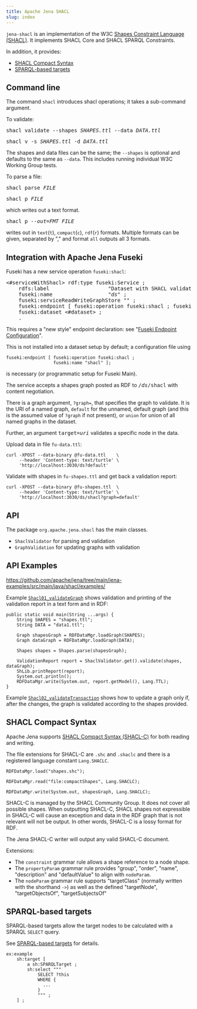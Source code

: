 ```yaml
---
title: Apache Jena SHACL
slug: index
---
```


`jena-shacl` is an implementation of the 
W3C [Shapes Constraint Language (SHACL)](https://www.w3.org/TR/shacl/).
It implements SHACL Core and SHACL SPARQL Constraints.

In addition, it provides:
* [SHACL Compact Syntax](#shacl-compact-syntax)
* [SPARQL-based targets](#sparql-based-targets)

## Command line

The command `shacl` introduces shacl operations; it takes a sub-command
argument.

To validate:

<pre>shacl validate --shapes <i>SHAPES.ttl</i> --data <i>DATA.ttl</i></pre>
<pre>shacl v -s <i>SHAPES.ttl</i> -d <i>DATA.ttl</i></pre>

The shapes and data files can be the same; the `--shapes` is optional and
defaults to the same as `--data`.  This includes running individual W3C Working
Group tests.

To parse a file:

<pre>shacl parse <i>FILE</i></pre>
<pre>shacl p <i>FILE</i></pre>

which writes out a text format.

<pre>shacl p <i>--out=FMT</i> <i>FILE</i></pre>

writes out in `text`(`t`), `compact`(`c`), `rdf`(`r`) formats. Multiple formats can be given,
separated by "," and format `all` outputs all 3 formats.

## Integration with Apache Jena Fuseki

Fuseki has a new service operation `fuseki:shacl`:

<pre>
&lt;#serviceWithShacl&gt; rdf:type fuseki:Service ;
    rdfs:label                   "Dataset with SHACL validation" ;
    fuseki:name                  "<i>ds</i>" ;
    fuseki:serviceReadWriteGraphStore "" ;
    fuseki:endpoint [ fuseki:operation fuseki:shacl ; fuseki:name "shacl" ] ;
    fuseki:dataset &lt;#dataset&gt; ;
    .
</pre>

This requires a "new style" endpoint declaration:  see
"[Fuseki Endpoint Configuration](/documentation/fuseki2/fuseki-config-endpoint.html)".

This is not installed into a dataset setup by default; a configuration file using
```
fuseki:endpoint [ fuseki:operation fuseki:shacl ;
                  fuseki:name "shacl" ];
```
is necessary (or programmatic setup for Fuseki Main).

The service accepts a shapes graph posted as RDF to <tt>/<i>ds</i>/shacl</tt> with
content negotiation.

There is a graph argument, `?graph=`, that specifies the graph to validate. It
is the URI of a named graph, `default` for the unnamed, default graph (and
this is the assumed value of `?graph` if not present), or `union` for union of
all named graphs in the dataset.

Further, an argument <tt>target=<i>uri</i></tt> validates a specific node in the data.

Upload data in file `fu-data.ttl`:

    curl -XPOST --data-binary @fu-data.ttl    \  
         --header 'Content-type: text/turtle' \  
         'http://localhost:3030/ds?default'

Validate with shapes in `fu-shapes.ttl` and get back a validation report:

    curl -XPOST --data-binary @fu-shapes.ttl  \  
         --header 'Content-type: text/turtle' \  
         'http://localhost:3030/ds/shacl?graph=default'

## API

The package `org.apache.jena.shacl` has the main classes.

* `ShaclValidator` for parsing and validation
* `GraphValidation` for updating graphs with validation

## API Examples

https://github.com/apache/jena/tree/main/jena-examples/src/main/java/shacl/examples/

Example
[`Shacl01_validateGraph`](
https://github.com/apache/jena/tree/main/jena-shacl/src/main/java/org/apache/jena/shacl/examples/Shacl01_validateGraph.java)
shows validation and printing of the validation report in a text form and in RDF:

    public static void main(String ...args) {
        String SHAPES = "shapes.ttl";
        String DATA = "data1.ttl";

        Graph shapesGraph = RDFDataMgr.loadGraph(SHAPES);
        Graph dataGraph = RDFDataMgr.loadGraph(DATA);

        Shapes shapes = Shapes.parse(shapesGraph);

        ValidationReport report = ShaclValidator.get().validate(shapes, dataGraph);
        ShLib.printReport(report);
        System.out.println();
        RDFDataMgr.write(System.out, report.getModel(), Lang.TTL);
    }

Example
[`Shacl02_validateTransaction`](https://github.com/apache/jena/tree/main/jena-shacl/src/main/java/org/apache/jena/shacl/examples/Shacl02_validateTransaction.java)
shows how to update a graph only if, after the changes, the graph is validated
according to the shapes provided.

## SHACL Compact Syntax

Apache Jena supports
[SHACL Compact Syntax (SHACL-C)](https://w3c.github.io/shacl/shacl-compact-syntax/)
for both reading and writing.

The file extensions for SHACL-C are `.shc` and `.shaclc` and there is a registered language
constant `Lang.SHACLC`.

    RDFDataMgr.load("shapes.shc");

    RDFDataMgr.read("file:compactShapes", Lang.SHACLC);

    RDFDataMgr.write(System.out, shapesGraph, Lang.SHACLC);

SHACL-C is managed by the SHACL Community Group. It does not cover all possible shapes.
When outputting SHACL-C, SHACL shapes not expressible in SHACL-C will cause an
exception and data in the RDF graph that is not relevant will not be output. In
other words, SHACL-C is a lossy format for RDF.

The Jena SHACL-C writer will output any valid SHACL-C document.

Extensions:

* The `constraint` grammar rule allows a shape reference to a node shape.
* The `propertyParam` grammar rule provides "group", "order", "name",
  "description" and "defaultValue" to align with `nodeParam`.
* The `nodeParam` grammar rule supports "targetClass" (normally written 
  with the shorthand `->`) as well as the defined
  "targetNode", "targetObjectsOf", "targetSubjectsOf"

## SPARQL-based targets

SPARQL-based targets allow the target nodes to be calculated with a SPARQL
`SELECT` query.

See [SPARQL-based targets](https://w3c.github.io/shacl/shacl-af/#SPARQLTarget)
for details.

```
ex:example
    sh:target [
        a sh:SPARQLTarget ;
        sh:select """
            SELECT ?this
            WHERE {
              ...
            }
            """ ;
    ] ;
```
